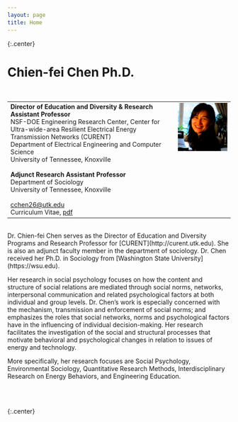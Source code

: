 ```yaml
---
layout: page
title: Home
---
```

{:.center}
# **Chien-fei Chen Ph.D.** #
<br />

<table width="100%">
<tr>
<td align="left" width="75%">
    <b>Director of Education and Diversity & Research Assistant Professor</b>
    <br>NSF-DOE Engineering Research Center, Center for Ultra-wide-area Resilient Electrical Energy Transmission Networks (CURENT)
    <br>Department of Electrical Engineering and Computer Science
    <br>University of Tennessee, Knoxville<br><br />
    <b>Adjunct Research Assistant Professor</b>
    <br>Department of Sociology
    <br>University of Tennessee, Knoxville
    <br>
    <br>
    <i class="fa fa-envelope fa-fw"></i><a href= "mailto:cchen26@utk.edu" > cchen26@utk.edu</a><br>
    <i class="fa fa-file-text fa-fw"></i> Curriculum Vitae, <a href= "/assets/lib/Chien-fei_Chen_CV.pdf" > pdf </a><br>
</td>
<td align="right" width="25%" style="vertical-align:top">
    <img src="assets/img/Chien-fei-Chen.png" alt="Chien-fei's portrait">
</td>
</tr>
</table>

<br />
Dr. Chien-fei Chen serves as the Director of Education and Diversity Programs and Research Professor for [CURENT](http://curent.utk.edu). She is also an adjunct faculty member in the department of sociology. Dr. Chen received her Ph.D. in Sociology from [Washington State University](https://wsu.edu).

Her research in social psychology focuses on how the content and structure of social relations are mediated through social norms, networks, interpersonal communication and related psychological factors at both individual and group levels. Dr. Chen’s work is especially concerned with the mechanism, transmission and enforcement of social norms; and emphasizes the roles that social networks, norms and psychological factors have in the influencing of individual decision-making. Her research facilitates the investigation of the social and structural processes that motivate behavioral and psychological changes in relation to issues of energy and technology.

More specifically, her research focuses are Social Psychology, Environmental Sociology, Quantitative Research Methods, Interdisciplinary Research on Energy Behaviors, and Engineering Education.

<br />
<br />

{:.center}
